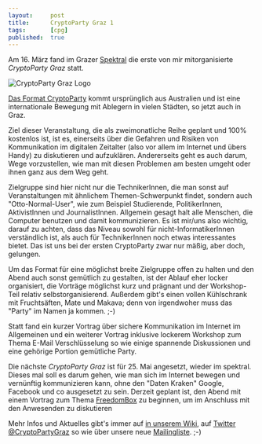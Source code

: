 ```yaml
---
layout: 	post
title: 		CryptoParty Graz 1
tags: 		[cpg]
published: 	true
---
```


Am 16. März fand im Grazer [Spektral](http://spektral.at) die erste von mir mitorganisierte *CryptoParty Graz* statt.

![CryptoParty Graz Logo](https://www.cryptoparty.at/_media/cryptopartygrazlogo.png?w=200)

[Das Format CryptoParty](https://en.wikipedia.org/wiki/CryptoParty) kommt ursprünglich aus Australien und ist eine internationale Bewegung mit Ablegern in vielen Städten, so jetzt auch in Graz.

Ziel dieser Veranstaltung, die als zweimonatliche Reihe geplant und 100% kostenlos ist, ist es, einerseits über die Gefahren und Risiken von Kommunikation im digitalen Zeitalter (also vor allem im Internet und übers Handy) zu diskutieren und aufzuklären. Andererseits geht es auch darum, Wege vorzustellen, wie man mit diesen Problemen am besten umgeht oder ihnen ganz aus dem Weg geht. 

Zielgruppe sind hier nicht nur die TechnikerInnen, die man sonst auf Veranstaltungen mit ähnlichem Themen-Schwerpunkt findet, sondern auch "Otto-Normal-User", wie zum Beispiel Studierende, PolitikerInnen, AktivistInnen und JournalistInnen. Allgemein gesagt halt alle Menschen, die Computer benutzen und damit kommunizieren. Es ist mir/uns also wichtig, darauf zu achten, dass das Niveau sowohl für nicht-InformatikerInnen verständlich ist, als auch für TechnikerInnen noch etwas interessantes bietet. Das ist uns bei der ersten CryptoParty zwar nur mäßig, aber doch, gelungen.

Um das Format für eine möglichst breite Zielgruppe offen zu halten und den Abend auch sonst gemütlich zu gestalten, ist der Ablauf eher locker organisiert, die Vorträge möglichst kurz und prägnant und der Workshop-Teil relativ selbstorganisierend. Außerdem gibt's einen vollen Kühlschrank mit Fruchtsäften, Mate und Makava; denn von irgendwoher muss das "Party" im Namen ja kommen. ;-)

Statt fand ein kurzer Vortrag über sichere Kommunikation im Internet im Allgemeinen und ein weiterer Vortrag inklusive lockerem Workshop zum Thema E-Mail Verschlüsselung so wie einige spannende Diskussionen und eine gehörige Portion gemütliche Party. 

Die nächste *CryptoParty Graz* ist für 25. Mai angesetzt, wieder im spektral. Dieses mal soll es darum gehen, wie man sich im Internet bewegen und vernünftig kommunizieren kann, ohne den "Daten Kraken" Google, Facebook und co ausgesetzt zu sein. Derzeit geplant ist, den Abend mit einem Vortrag zum Thema [FreedomBox](http://www.freedomboxfoundation.org/) zu beginnen, um im Anschluss mit den Anwesenden zu diskutieren

Mehr Infos und Aktuelles gibt's immer auf [in unserem Wiki](https://www.cryptoparty.at/graz), auf [Twitter @CryptoPartyGraz](https://twitter.com/CryptoPartyGraz) so wie über unsere neue [Mailingliste](http://lists.mur.at/mailman/listinfo/cryptoparty). ;-)

